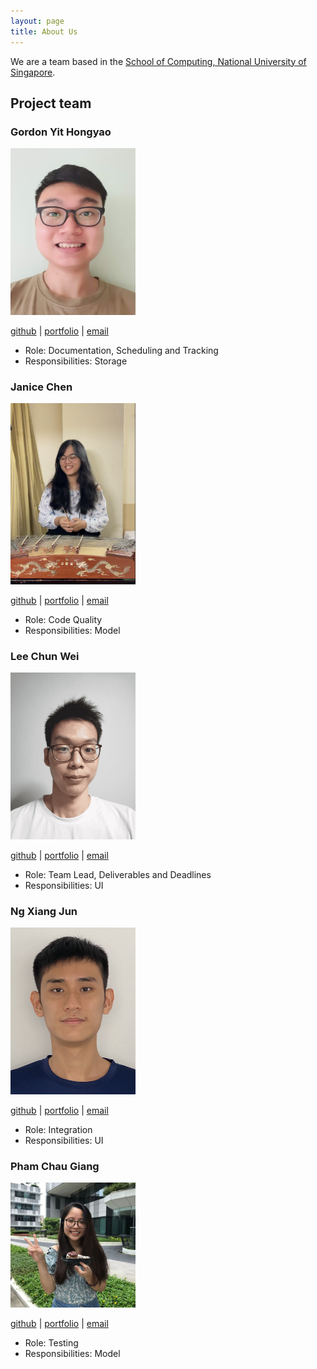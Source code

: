 ```yaml
---
layout: page
title: About Us
---
```


We are a team based in the [School of Computing, National University of Singapore](http://www.comp.nus.edu.sg).

## Project team

### Gordon Yit Hongyao

<img src="images/gordon25.png" width="200px">

[github](http://github.com/gordon25) |
[portfolio](team/gordon25.md) |
[email](mailto:e0564958@u.nus.edu) 

* Role: Documentation, Scheduling and Tracking
* Responsibilities: Storage


### Janice Chen

<img src="images/janjanchen.png" width="200px">

[github](http://github.com/janjanchen) |
[portfolio](team/janjanchen.md) |
[email](mailto:e0559731@u.nus.edu)

* Role: Code Quality
* Responsibilities: Model


### Lee Chun Wei

<img src="images/chunweii.png" width="200px">

[github](http://github.com/chunweii) | 
[portfolio](team/chunweii.md) |
[email](mailto:chunweilee.99@u.nus.edu)

* Role: Team Lead, Deliverables and Deadlines
* Responsibilities: UI

### Ng Xiang Jun

<img src="images/xiangjunn.png" width="200px">

[github](http://github.com/xiangjunn) |
[portfolio](team/xiangjunn.md) | 
[email](mailto:ng.xiangjun99@u.nus.edu)

* Role: Integration
* Responsibilities: UI

### Pham Chau Giang

<img src="images/giang.png" width="200px">

[github](http://github.com/pcgiang) |
[portfolio](team/pcgiang.md) |
[email](mailto:e0559731@u.nus.edu)

* Role: Testing
* Responsibilities: Model

